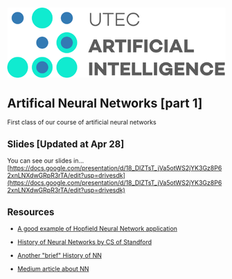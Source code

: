 <p align="center">
<img src="https://raw.githubusercontent.com/UTEC-AI/Artificial-Neural-Networks-part1/master/utecai_large.png">
</p>


# Artifical Neural Networks [part 1]
First class of our course of artificial neural networks

## Slides [Updated at Apr 28]
You can see our slides in...
[https://docs.google.com/presentation/d/18_DlZTsT_jVa5otWS2jYK3Gz8P62xnLNXdwGRpR3rTA/edit?usp=drivesdk](https://docs.google.com/presentation/d/18_DlZTsT_jVa5otWS2jYK3Gz8P62xnLNXdwGRpR3rTA/edit?usp=drivesdk)

## Resources


* [A good example of Hopfield Neural Network application](https://www.semanticscholar.org/paper/Vehicle-Plate-Extraction-and-Recognition-using-and-Singh-bawa/2827d01df7df8c6f5458d61eb07cf15ca68ba68d)


* [History of Neural Networks by CS of Standford](https://cs.stanford.edu/people/eroberts/courses/soco/projects/neural-networks/History/history1.html)


* [Another "brief" History of NN](http://www.andreykurenkov.com/writing/ai/a-brief-history-of-neural-nets-and-deep-learning/)

* [Medium article about NN](https://medium.com/@Jaconda/a-concise-history-of-neural-networks-2070655d3fec)
